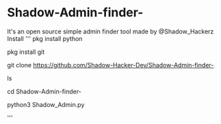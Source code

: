 # Shadow-Admin-finder-
It's an open source simple admin finder tool made by @Shadow_Hackerz
Install
'''
pkg install python

pkg install git 

git clone https://github.com/Shadow-Hacker-Dev/Shadow-Admin-finder-

ls

cd Shadow-Admin-finder-

python3 Shadow_Admin.py

'''
